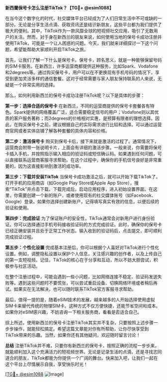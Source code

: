 **新西蘭保号卡怎么注册TikTok？【TG💪+ @esim1088】**

在当今这个数字化的时代，社交媒体平台已经成为了人们日常生活中不可或缺的一部分。无论是分享生活点滴、获取资讯还是结识新朋友，这些平台都为我们提供了极大的便利。其中，TikTok作为一款风靡全球的短视频社交应用，吸引了无数用户的关注。然而，对于身在新西兰的朋友来说，如何使用当地的保号卡成功注册并使用TikTok，可能是一个让人困惑的问题。今天，我们就来详细探讨一下这个问题，希望能帮助大家顺利开启TikTok之旅。

首先，让我们了解一下什么是保号卡。保号卡，顾名思义，就是一种能够保留号码的SIM卡服务。在新西兰，许多运营商都提供这种服务，比如Spark、Vodafone和2degrees等。通过购买保号卡，用户可以在不更换现有手机号码的情况下，享受到更加灵活多样的通信套餐。这对于经常需要与家人朋友保持联系的人来说，无疑是一个非常实用的选择。

那么，如何利用新西兰的保号卡成功注册TikTok呢？以下是具体的步骤：

**第一步：选择合适的保号卡**
在新西兰，不同的运营商提供的保号卡套餐各有特色。Spark提供的网络覆盖广泛，适合需要稳定信号的用户；Vodafone则以其优质的客户服务著称；而2degrees的价格相对实惠，是预算有限者的理想选择。因此，在购买保号卡之前，建议根据自己的实际需求进行比较和选择。可以通过运营商官网或者实体店铺了解各种套餐的具体内容和价格。

**第二步：激活保号卡**
购买到保号卡后，接下来就是激活的过程了。通常情况下，运营商会附带一张说明卡片，上面会有详细的激活步骤。一般来说，你需要将保号卡插入手机，并按照指示输入相应的验证码或短信确认码。如果遇到任何问题，可以直接联系运营商客服寻求帮助。在这个过程中，确保你的手机信号良好是非常重要的，因为这直接影响到激活的成功率。

**第三步：下载并安装TikTok**
当保号卡成功激活之后，就可以开始下载TikTok了。打开手机的应用商店（如Google Play Store或Apple App Store），搜索“TikTok”并点击下载。下载完成后，启动应用程序，进入初始设置界面。在这里，你需要创建一个新的账户，或者使用现有的社交媒体账号（如Facebook、Google）登录。如果你选择创建新账户，记得填写真实有效的信息，以便后续的验证和使用。

**第四步：完成验证**
为了保证账户的安全性，TikTok通常会对新用户进行身份验证。你可以选择通过手机号码接收验证码的方式完成验证。此时，确保你的保号卡已经正确安装并且处于正常工作状态。输入收到的验证码后，点击提交，即可顺利完成验证过程。

**第五步：个性化设置**
完成基本注册后，你可以根据个人喜好对TikTok进行个性化设置。例如，调整隐私设置以保护个人信息，关注感兴趣的创作者，以及上传自己的第一支短视频。记住，TikTok的核心在于分享和互动，所以不妨大胆尝试，积极参与社区活动。

在整个注册过程中，可能会遇到一些小问题，比如网络连接不稳定、验证码发送失败等。遇到这些问题时不要慌张，可以尝试重启设备、切换网络环境或者稍后再试。如果实在无法解决，也可以随时联系TikTok官方客服寻求帮助。

最后，值得一提的是，随着eSIM技术的发展，越来越多的人开始选择使用虚拟SIM卡来替代传统的物理SIM卡。这种方式不仅方便快捷，还能节省空间和成本。如果你对eSIM感兴趣，不妨咨询一下相关服务商，看看是否适合自己。

综上所述，使用新西兰的保号卡注册TikTok其实并不复杂，只要按照上述步骤一步步操作，就能轻松搞定。希望这篇文章能对你有所帮助，让你尽快享受到TikTok带来的乐趣。当然，如果你还有其他疑问，欢迎随时留言讨论！

**总结**
注册TikTok并不难，只要你有新西兰的保号卡，按照正确的流程一步步来，就能顺利加入这个充满活力的短视频世界。无论是记录生活的点滴，还是寻找志同道合的朋友，TikTok都能为你提供一个广阔的舞台。快来加入吧，让我们一起在这个平台上尽情展示自我，享受快乐时光！

[[TG💪+ @esim1088](https://t.me/s/esim1088) ![Image](https://i.postimg.cc/4NQfJmqS/Snipaste-2025-05-13-00-14-12.png)]